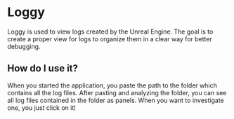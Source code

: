 # Loggy
Loggy is used to view logs created by the Unreal Engine. The goal is to create a proper view for logs to organize them in a clear way for better debugging. 

## How do I use it?
When you started the application, you paste the path to the folder which contains all the log files. After pasting and analyzing the folder, you can see all log files contained in the folder as panels. When you want to investigate one, you just click on it!
